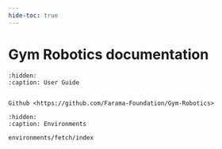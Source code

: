 ```yaml
---
hide-toc: true
---
```


# Gym Robotics documentation


```{toctree}
:hidden:
:caption: User Guide


Github <https://github.com/Farama-Foundation/Gym-Robotics>
```

```{toctree}
:hidden:
:caption: Environments

environments/fetch/index
```


